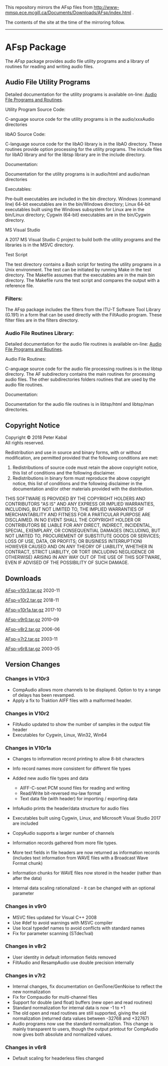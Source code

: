 This repository mirrors the AFsp files from
http://www-mmsp.ece.mcgill.ca/Documents/Downloads/AFsp/index.html .

The contents of the site at the time of the mirroring follow.

---

# AFsp Package

The _AFsp_ package provides audio file utility programs and a library of routines for reading and writing audio files.

## Audio File Utility Programs

Detailed documentation for the utility programs is available on-line: [Audio File Programs and Routines](../../Software/Packages/AFsp/AFsp/AFsp.html).

Utility Program Source Code:

C-anguage source code for the utility programs is in the audio/xxxAudio directories

libAO Source Code:

C-language source code for the libAO library is in the libAO directory. These routines provide option processing for the utility programs. The include files for libAO library and for the libtsp library are in the include directory.

Documentation:

Documentation for the utility programs is in audio/html and audio/man directories

Executables:

Pre-built executables are included in the bin directory. Windows (command line) 64-bit executables are in the bin/Windows directory; Linux 64-bit executables built using the Windows subsystem for Linux are in the bin/Linux directory; Cygwin (64-bit) executables are in the bin/Cygwin directory.

MS Visual Studio

A 2017 MS Visual Studio C project to build both the utility programs and the libraries is in the MSVC directory.

Test Script

The test directory contains a Bash script for testing the utility programs in a Unix environment. The test can be initiated by running Make in the test directory. The Makefile assumes that the executables are in the main bin directory. The Makefile runs the test script and compares the output with a reference file.

### Filters:

The AFsp package includes the filters from the ITU-T Software Tool Library (G.191) in a form that can be used directly with the FiltAudio program. These filter files are in the filters directory.

### Audio File Routines Library:

Detailed documentation for the audio file routines is available on-line: [Audio File Programs and Routines](../../Software/Packages/AFsp/AFsp/AFsp.html).

Audio File Routines:

C-anguage source code for the audio file processing routines is in the libtsp directory. The AF subdirectory contains the main routines for processing audio files. The other subdirectories folders routines that are used by the audio file routines.

Documentation:

Documentation for the audio file routines is in libtsp/html and libtsp/man directories.

## Copyright Notice

Copyright © 2018 Peter Kabal\
All rights reserved.

Redistribution and use in source and binary forms, with or without modification, are permitted provided that the following conditions are met:

1.  Redistributions of source code must retain the above copyright notice, this list of conditions and the following disclaimer.
2.  Redistributions in binary form must reproduce the above copyright notice, this list of conditions and the following disclaimer in the documentation and/or other materials provided with the distribution.

THIS SOFTWARE IS PROVIDED BY THE COPYRIGHT HOLDERS AND CONTRIBUTORS \"AS IS\" AND ANY EXPRESS OR IMPLIED WARRANTIES, INCLUDING, BUT NOT LIMITED TO, THE IMPLIED WARRANTIES OF MERCHANTABILITY AND FITNESS FOR A PARTICULAR PURPOSE ARE DISCLAIMED. IN NO EVENT SHALL THE COPYRIGHT HOLDER OR CONTRIBUTORS BE LIABLE FOR ANY DIRECT, INDIRECT, INCIDENTAL, SPECIAL, EXEMPLARY, OR CONSEQUENTIAL DAMAGES (INCLUDING, BUT NOT LIMITED TO, PROCUREMENT OF SUBSTITUTE GOODS OR SERVICES; LOSS OF USE, DATA, OR PROFITS; OR BUSINESS INTERRUPTION) HOWEVER CAUSED AND ON ANY THEORY OF LIABILITY, WHETHER IN CONTRACT, STRICT LIABILITY, OR TORT (INCLUDING NEGLIGENCE OR OTHERWISE) ARISING IN ANY WAY OUT OF THE USE OF THIS SOFTWARE, EVEN IF ADVISED OF THE POSSIBILITY OF SUCH DAMAGE.

## Downloads

[AFsp-v10r3.tar.gz](AFsp-v10r3.tar.gz) 2020-11

[AFsp-v10r2.tar.gz](AFsp-v10r2.tar.gz) 2018-11

[AFsp-v10r1a.tar.gz](AFsp-v10r1a.tar.gz) 2017-10

[AFsp-v9r0.tar.gz](AFsp-v9r0.tar.gz) 2010-09

[AFsp-v8r2.tar.gz](AFsp-v8r2.tar.gz) 2006-06

[AFsp-v7r2.tar.gz](AFsp-v7r2.tar.gz) 2003-11

[AFsp-v6r8.tar.gz](AFsp-v6r8.tar.gz) 2003-05

## Version Changes

### Changes in V10r3

- CompAudio allows more channels to be displayed. Option to try a range of delays has been revamped.
- Apply a fix to Traktion AIFF files with a malformed header.

### Changes in V10r2

- FiltAudio updated to show the number of samples in the output file header
- Executables for Cygwin, Linux, Win32, Win64

### Changes in V10r1a

- Changes to information record printing to allow 8-bit characters
- Info record names more consistent for different file types
- Added new audio file types and data

  - AIFF-C-sowt PCM sound files for reading and writing
  - Read/Write bit-reversed mu-law format
  - Text data file (with header) for importing / exporting data

- InfoAudio prints the header/data structure for audio files
- Executables built using Cygwin, Linux, and Microsoft Visual Studio 2017 are included
- CopyAudio supports a larger number of channels
- Information records gathered from more file types.
- More text fields in file headers are now returned as information records (includes text information from WAVE files with a Broadcast Wave Format chunk)
- Information chunks for WAVE files now stored in the header (rather than after the data)
- Internal data scaling rationalized - it can be changed with an optional parameter

### Changes in v9r0

- MSVC files updated for Visual C++ 2008
- Use #def to avoid warnings with MSVC compiler
- Use local typedef names to avoid conflicts with standard names
- Fix for parameter scanning (STdec1val)

### Changes in v8r2

- User identity in default information fields removed
- FiltAudio and ResampAudio use double precision internally

### Changes in v7r2

- Internal changes, fix documentation on GenTone/GenNoise to reflect the new normalization
- Fix for Compaudio for multi-channel files
- Support for double (and float) buffers (new open and read routines)
- Standard normalization for internal data is now -1 to +1
- The old open and read routines are still supported, giving the old normalization (returned data values between -32768 and +32767)
- Audio programs now use the standard normalization. This change is mainly transparent to users, though the output printout for CompAudio now gives both absolute and normalized values.

### Changes in v6r8

- Default scaling for headerless files changed

